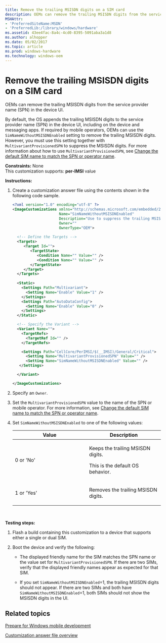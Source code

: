 ```yaml
---
title: Remove the trailing MSISDN digits on a SIM card
description: OEMs can remove the trailing MSISDN digits from the service provider name (SPN) in the device UI.
MSHAttr:
- 'PreferredSiteName:MSDN'
- 'PreferredLib:/library/windows/hardware'
ms.assetid: 43ee4fac-8a4c-4cd0-8395-5091aba3a1d8
ms.author: alhopper
ms.date: 05/02/2017
ms.topic: article
ms.prod: windows-hardware
ms.technology: windows-oem
---
```


# Remove the trailing MSISDN digits on a SIM card


OEMs can remove the trailing MSISDN digits from the service provider name (SPN) in the device UI.

By default, the OS appends the trailing MSISDN digits to the service provider name (SPN) in the device UI, including on the device and messaging apps. If required by mobile operators, OEMs can use the `SimNameWithoutMSISDNEnabled` setting to remove the trailing MSISDN digits. However, you must use this setting together with `MultivariantProvisionedSPN` to suppress the MSISDN digits. For more information about how to use `MultivariantProvisionedSPN`, see [Change the default SIM name to match the SPN or operator name](change-the-default-sim-name-to-match-the-spn-or-operator-name.md).

<a href="" id="constraints---none"></a>**Constraints:** None  
This customization supports: **per-IMSI** value

<a href="" id="instructions-"></a>**Instructions:**  
1.  Create a customization answer file using the contents shown in the following code sample.

    ```XML
    <?xml version="1.0" encoding="utf-8" ?>  
    <ImageCustomizations xmlns="http://schemas.microsoft.com/embedded/2004/10/ImageUpdate"  
                         Name="SimNameWithoutMSISDNEnabled"  
                         Description="Use to suppress the trailing MSISDN digits that are appended to the SPN in the device UI."  
                         Owner=""  
                         OwnerType="OEM"> 
      
      <!-- Define the Targets --> 
      <Targets>
         <Target Id="">
            <TargetState>
               <Condition Name="" Value="" />
               <Condition Name="" Value="" />
            </TargetState>
         </Target>
      </Targets>
      
      <Static>
        <Settings Path="Multivariant">
          <Setting Name="Enable" Value="1" />
        </Settings>
        <Settings Path="AutoDataConfig">
          <Setting Name="Enable" Value="0" />
        </Settings>
      </Static>

      <!-- Specify the Variant -->
      <Variant Name=""> 
        <TargetRefs>
          <TargetRef Id="" /> 
        </TargetRefs>

        <Settings Path="CellCore/PerIMSI/$(__IMSI)/General/Critical">  
          <Setting Name="MultivariantProvisionedSPN" Value="" />    
          <Setting Name="SimNameWithoutMSISDNEnabled" Value="" />    
       </Settings>  

      </Variant>

    </ImageCustomizations>
    ```

2.  Specify an `Owner`.

3.  Set the `MultivariantProvisionedSPN` value to the name of the SPN or mobile operator. For more information, see [Change the default SIM name to match the SPN or operator name](change-the-default-sim-name-to-match-the-spn-or-operator-name.md).

4.  Set `SimNameWithoutMSISDNEnabled` to one of the following values:

    <table>
    <colgroup>
    <col width="50%" />
    <col width="50%" />
    </colgroup>
    <thead>
    <tr class="header">
    <th>Value</th>
    <th>Description</th>
    </tr>
    </thead>
    <tbody>
    <tr class="odd">
    <td><p>0 or 'No'</p></td>
    <td><p>Keeps the trailing MSISDN digits.</p>
    <p>This is the default OS behavior.</p></td>
    </tr>
    <tr class="even">
    <td><p>1 or 'Yes'</p></td>
    <td><p>Removes the trailing MSISDN digits.</p></td>
    </tr>
    </tbody>
    </table>

     

<a href="" id="testing-steps-"></a>**Testing steps:**  
1.  Flash a build containing this customization to a device that supports either a single or dual SIM.

2.  Boot the device and verify the following:

    -   The displayed friendly name for the SIM matches the SPN name or the value set for `MultivariantProvisionedSPN`. If there are two SIMs, verify that the displayed friendly names appear as expected for that SIM.

    -   If you set `SimNameWithoutMSISDNEnabled`=1, the trailing MSISDN digits should not appear. If there are two SIMs and both have `SimNameWithoutMSISDNEnabled`=1, both SIMs should not show the MSISDN digits in the UI.

## Related topics

[Prepare for Windows mobile development](https://docs.microsoft.com/en-us/windows-hardware/manufacture/mobile/preparing-for-windows-mobile-development)

[Customization answer file overview](https://docs.microsoft.com/en-us/windows-hardware/customize/mobile/mcsf/customization-answer-file)